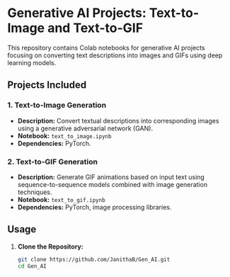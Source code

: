# Generative AI Projects: Text-to-Image and Text-to-GIF

This repository contains Colab notebooks for generative AI projects focusing on converting text descriptions into images and GIFs using deep learning models.

## Projects Included

### 1. Text-to-Image Generation

- **Description:** Convert textual descriptions into corresponding images using a generative adversarial network (GAN).
- **Notebook:** `text_to_image.ipynb`
- **Dependencies:** PyTorch.

### 2. Text-to-GIF Generation

- **Description:** Generate GIF animations based on input text using sequence-to-sequence models combined with image generation techniques.
- **Notebook:** `text_to_gif.ipynb`
- **Dependencies:** PyTorch, image processing libraries.

## Usage

1. **Clone the Repository:**
   ```bash
   git clone https://github.com/JanithaB/Gen_AI.git
   cd Gen_AI

